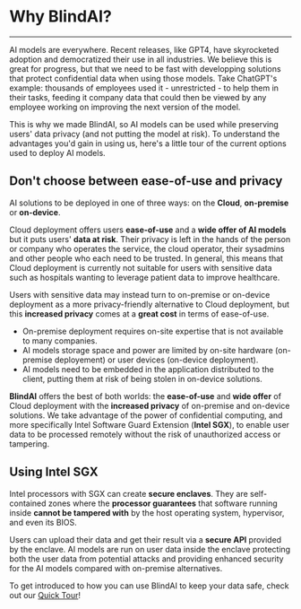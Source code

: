 # Why BlindAI?
________________

AI models are everywhere. Recent releases, like GPT4, have skyrocketed adoption and democratized their use in all industries. We believe this is great for progress, but that we need to be fast with developping solutions that protect confidential data when using those models. Take ChatGPT's example: thousands of employees used it - unrestricted - to help them in their tasks, feeding it company data that could then be viewed by any employee working on improving the next version of the model.

This is why we made BlindAI, so AI models can be used while preserving users' data privacy (and not putting the model at risk). To understand the advantages you'd gain in using us, here's a little tour of the current options used to deploy AI models.

## Don't choose between ease-of-use and privacy
 
AI solutions to be deployed in one of three ways: on the **Cloud**, **on-premise** or **on-device**. 

Cloud deployment offers users **ease-of-use** and a **wide offer of AI models** but it puts users' **data at risk**. Their privacy is left in the hands of the person or company who operates the service, the cloud operator, their sysadmins and other people who each need to be trusted. In general, this means that Cloud deployment is currently not suitable for users with sensitive data such as hospitals wanting to leverage patient data to improve healthcare.

Users with sensitive data may instead turn to on-premise or on-device deployment as a more privacy-friendly alternative to Cloud deployment, but this **increased privacy** comes at a **great cost** in terms of ease-of-use. 
- On-premise deployment requires on-site expertise that is not available to many companies.
- AI models storage space and power are limited by on-site hardware (on-premise deployement) or user devices (on-device deployment).
- AI models need to be embedded in the application distributed to the client, putting them at risk of being stolen in on-device solutions.

**BlindAI** offers the best of both worlds: the **ease-of-use** and **wide offer** of Cloud deployment with the **increased privacy** of on-premise and on-device solutions. We take advantage of the power of confidential computing, and more specifically Intel Software Guard Extension (**Intel SGX**), to enable user data to be processed remotely without the risk of unauthorized access or tampering.

## Using Intel SGX

Intel processors with SGX can create **secure enclaves**. They are self-contained zones where the **processor guarantees** that software running inside **cannot be tampered with** by the host operating system, hypervisor, and even its BIOS. 

Users can upload their data and get their result via a **secure API** provided by the enclave. AI models are run on user data inside the enclave protecting both the user data from potential attacks and providing enhanced security for the AI models compared with on-premise alternatives.

To get introduced to how you can use BlindAI to keep your data safe, check out our [Quick Tour](docs/quick-tour/blindai_quicktour.ipynb)!